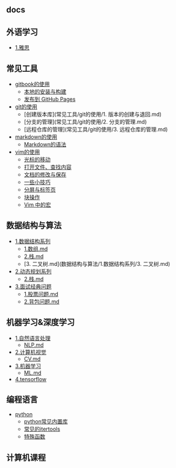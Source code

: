 
## docs


## 外语学习

- [1.雅思]()

## 常见工具

- [gitbook的使用]()
    - [本地的安装与构建](常见工具/gitbook的使用/1.本地的安装与构建.md)
    - [发布到 GitHub Pages](常见工具/gitbook的使用/2.发布至github.md)
- [git的使用]()
    - [创建版本库](常见工具/git的使用/1. 版本的创建与退回.md)
    - [分支的管理](常见工具/git的使用/2. 分支的管理.md)
    - [远程仓库的管理](常见工具/git的使用/3. 远程仓库的管理.md)
- [markdown的使用]()
    - [Markdown的语法](常见工具/markdown的使用/Markdown的语法.md)
- [vim的使用]()
    - [光标的移动](常见工具/vim的使用/1.光标的移动.md)
    - [打开文件、查找内容](常见工具/vim的使用/2.打开文件、查找内容.md)
    - [文档的修改与保存](常见工具/vim的使用/3.文档的修改与保存.md)
    - [一些小技巧](常见工具/vim的使用/4.一些小技巧.md)
    - [分屏与标签页](常见工具/vim的使用/5.分屏与标签页.md)
    - [块操作](常见工具/vim的使用/6.块操作.md)
    - [Vim 中的宏](常见工具/vim的使用/7.vim宏.md)

## 数据结构与算法

- [1.数据结构系列]()
    - [1.数组.md](数据结构与算法/1.数据结构系列/1.数组.md)
    - [2.栈.md](数据结构与算法/1.数据结构系列/2.栈.md)
    - [3. 二叉树.md](数据结构与算法/1.数据结构系列/3. 二叉树.md)
- [2.动态规划系列]()
    - [2.栈.md](数据结构与算法/2.动态规划系列/2.栈.md)
- [3.面试经典问题]()
    - [1.股票问题.md](数据结构与算法/3.面试经典问题/1.股票问题.md)
    - [2.背包问题.md](数据结构与算法/3.面试经典问题/2.背包问题.md)

## 机器学习&深度学习

- [1.自然语言处理]()
    - [NLP.md](机器学习&深度学习/1.自然语言处理/NLP.md)
- [2.计算机视觉]()
    - [CV.md](机器学习&深度学习/2.计算机视觉/CV.md)
- [3.机器学习]()
    - [ML.md](机器学习&深度学习/3.机器学习/ML.md)
- [4.tensorflow]()

## 编程语言

- [python]()
    - [python常见内置库](编程语言/python/1.python内置库.md)
    - [常见的itertools](编程语言/python/2.常见的itertools.md)
    - [特殊函数](编程语言/python/3.特殊函数.md)

## 计算机课程
